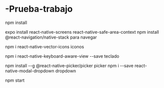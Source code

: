 # -Prueba-trabajo

npm install


expo install react-native-screens react-native-safe-area-context
npm install @react-navigation/native-stack
para navegar

npm i react-native-vector-icons
iconos

npm i react-native-keyboard-aware-view --save
teclado

npm install --g  @react-native-picker/picker 
picker
npm i --save react-native-modal-dropdown
dropdown

npm start
